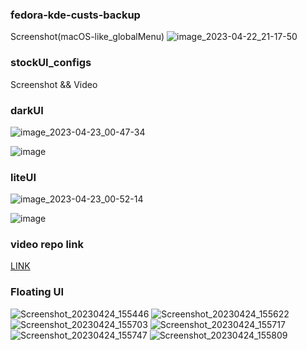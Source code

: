 ### fedora-kde-custs-backup
Screenshot(macOS-like_globalMenu)
![image_2023-04-22_21-17-50](https://user-images.githubusercontent.com/47496067/233800243-b1e85abb-63f8-405d-844f-d1b1b676f390.png)

### stockUI_configs
Screenshot && Video 

### darkUI
![image_2023-04-23_00-47-34](https://user-images.githubusercontent.com/47496067/233803158-f40ef6c2-32c1-49ed-9626-c1dd2c968cba.png)

![image](https://user-images.githubusercontent.com/47496067/233804075-c8714129-d11e-4423-8afe-ee1721aa6a42.png)


### liteUI
![image_2023-04-23_00-52-14](https://user-images.githubusercontent.com/47496067/233803209-b8bc68fd-eaff-4892-a51f-34407b5c7730.png)

![image](https://user-images.githubusercontent.com/47496067/233803989-b3b858f4-887a-4332-b721-e244912f882e.png)


### video repo link 
<a href="https://raw.githubusercontent.com/prateekmaru/fedora-kde-custs-backup/stock-config/stock-config/video_2023-04-23_01-02-49.mp4"> 
LINK
</a>

### Floating UI

![Screenshot_20230424_155446](https://user-images.githubusercontent.com/47496067/233972577-e4cec2b7-5ced-40e9-8034-ca6019881888.png)
![Screenshot_20230424_155622](https://user-images.githubusercontent.com/47496067/233972599-101c7da8-4add-4212-b863-a5804dd00cfe.png)
![Screenshot_20230424_155703](https://user-images.githubusercontent.com/47496067/233972606-559817ee-8f38-496a-9c1a-f9ee1beabfcd.png)
![Screenshot_20230424_155717](https://user-images.githubusercontent.com/47496067/233972625-d12b01fb-406b-4de7-b08a-b20fc199d849.png)
![Screenshot_20230424_155747](https://user-images.githubusercontent.com/47496067/233972639-517368da-29fd-4a78-9037-15552e20ca74.png)
![Screenshot_20230424_155809](https://user-images.githubusercontent.com/47496067/233972651-de9e69d9-0d91-4ad8-99af-ffecc9e4f81b.png)
